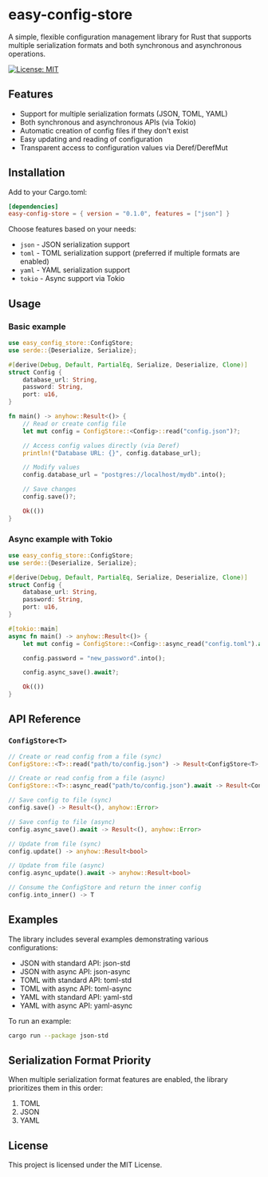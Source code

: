 # easy-config-store

A simple, flexible configuration management library for Rust that supports multiple serialization formats and both synchronous and asynchronous operations.

[![License: MIT](https://img.shields.io/badge/License-MIT-yellow.svg)](LICENSE.txt)

## Features

- Support for multiple serialization formats (JSON, TOML, YAML)
- Both synchronous and asynchronous APIs (via Tokio)
- Automatic creation of config files if they don't exist
- Easy updating and reading of configuration
- Transparent access to configuration values via Deref/DerefMut

## Installation

Add to your Cargo.toml:

```toml
[dependencies]
easy-config-store = { version = "0.1.0", features = ["json"] }
```

Choose features based on your needs:

- `json` - JSON serialization support
- `toml` - TOML serialization support (preferred if multiple formats are enabled)
- `yaml` - YAML serialization support
- `tokio` - Async support via Tokio

## Usage

### Basic example

```rust
use easy_config_store::ConfigStore;
use serde::{Deserialize, Serialize};

#[derive(Debug, Default, PartialEq, Serialize, Deserialize, Clone)]
struct Config {
    database_url: String,
    password: String,
    port: u16,
}

fn main() -> anyhow::Result<()> {
    // Read or create config file
    let mut config = ConfigStore::<Config>::read("config.json")?;

    // Access config values directly (via Deref)
    println!("Database URL: {}", config.database_url);

    // Modify values
    config.database_url = "postgres://localhost/mydb".into();

    // Save changes
    config.save()?;

    Ok(())
}
```

### Async example with Tokio

```rust
use easy_config_store::ConfigStore;
use serde::{Deserialize, Serialize};

#[derive(Debug, Default, PartialEq, Serialize, Deserialize, Clone)]
struct Config {
    database_url: String,
    password: String,
    port: u16,
}

#[tokio::main]
async fn main() -> anyhow::Result<()> {
    let mut config = ConfigStore::<Config>::async_read("config.toml").await?;

    config.password = "new_password".into();

    config.async_save().await?;

    Ok(())
}
```

## API Reference

### `ConfigStore<T>`

```rust
// Create or read config from a file (sync)
ConfigStore::<T>::read("path/to/config.json") -> Result<ConfigStore<T>, anyhow::Error>

// Create or read config from a file (async)
ConfigStore::<T>::async_read("path/to/config.json").await -> Result<ConfigStore<T>, anyhow::Error>

// Save config to file (sync)
config.save() -> Result<(), anyhow::Error>

// Save config to file (async)
config.async_save().await -> Result<(), anyhow::Error>

// Update from file (sync)
config.update() -> anyhow::Result<bool>

// Update from file (async)
config.async_update().await -> anyhow::Result<bool>

// Consume the ConfigStore and return the inner config
config.into_inner() -> T
```

## Examples

The library includes several examples demonstrating various configurations:

- JSON with standard API: json-std
- JSON with async API: json-async
- TOML with standard API: toml-std
- TOML with async API: toml-async
- YAML with standard API: yaml-std
- YAML with async API: yaml-async

To run an example:

```bash
cargo run --package json-std
```

## Serialization Format Priority

When multiple serialization format features are enabled, the library prioritizes them in this order:

1. TOML
2. JSON
3. YAML

## License

This project is licensed under the MIT License.
